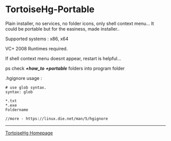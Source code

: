 # TortoiseHg-Portable
Plain installer, no services, no folder icons, only shell context menu... 
It could be portable but for the easiness, made installer.. 

Supported systems : x86, x64

VC+ 2008 Runtimes required.


If shell context menu doesnt appear, restart is helpful...

ps check ***+how_to*** ***+portable*** folders into program folder

.hgignore usage :
```
# use glob syntax.
syntax: glob

*.txt
*.exe
Foldername

//more - https://linux.die.net/man/5/hgignore
```
---

[TortoiseHg Homepage](https://tortoisehg.bitbucket.io/)
